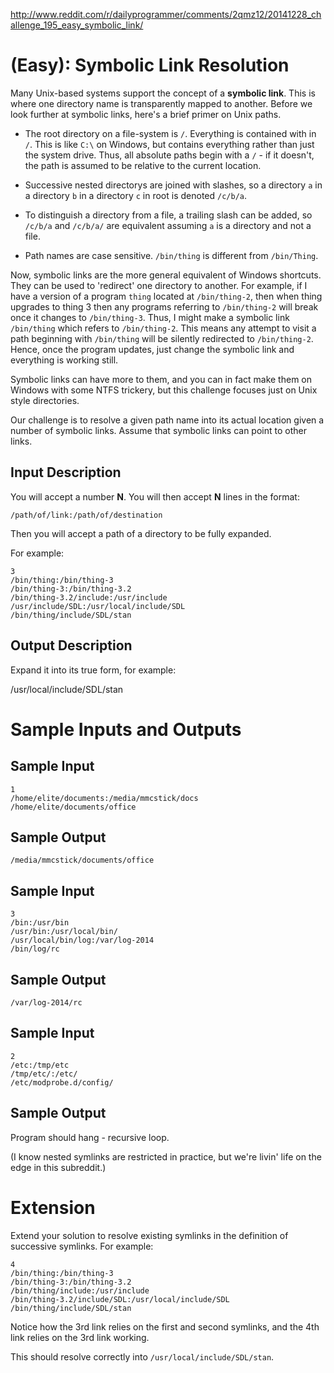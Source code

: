 http://www.reddit.com/r/dailyprogrammer/comments/2qmz12/20141228_challenge_195_easy_symbolic_link/
# [](#EasyIcon) **(Easy)**: Symbolic Link Resolution

Many Unix-based systems support the concept of a **symbolic link**. This is where one directory name is transparently mapped to another. Before we look further at symbolic links, here's a brief primer on Unix paths.

* The root directory on a file-system is `/`. Everything is contained with in `/`. This is like `C:\` on Windows, but contains everything rather than just the system drive. Thus, all absolute paths begin with a `/` - if it doesn't, the path is assumed to be relative to the current location.

* Successive nested directorys are joined with slashes, so a directory `a` in a directory `b` in a directory `c` in root is denoted `/c/b/a`.

* To distinguish a directory from a file, a trailing slash can be added, so `/c/b/a` and `/c/b/a/` are equivalent assuming `a` is a directory and not a file.

* Path names are case sensitive. `/bin/thing` is different from `/bin/Thing`.

Now, symbolic links are the more general equivalent of Windows shortcuts. They can be used to 'redirect' one directory to another. For example, if I have a version of a program `thing` located at `/bin/thing-2`, then when thing upgrades to thing 3 then any programs referring to `/bin/thing-2` will break once it changes to `/bin/thing-3`. Thus, I might make a symbolic link `/bin/thing` which refers to `/bin/thing-2`. This means any attempt to visit a path beginning with `/bin/thing` will be silently redirected to `/bin/thing-2`. Hence, once the program updates, just change the symbolic link and everything is working still.

Symbolic links can have more to them, and you can in fact make them on Windows with some NTFS trickery, but this challenge focuses just on Unix style directories.

Our challenge is to resolve a given path name into its actual location given a number of symbolic links. Assume that symbolic links can point to other links.

## Input Description

You will accept a number **N**. You will then accept **N** lines in the format:

    /path/of/link:/path/of/destination

Then you will accept a path of a directory to be fully expanded.

For example:

    3
    /bin/thing:/bin/thing-3
    /bin/thing-3:/bin/thing-3.2
    /bin/thing-3.2/include:/usr/include
    /usr/include/SDL:/usr/local/include/SDL
    /bin/thing/include/SDL/stan

## Output Description

Expand it into its true form, for example:

   /usr/local/include/SDL/stan

# Sample Inputs and Outputs

## Sample Input

    1
    /home/elite/documents:/media/mmcstick/docs
    /home/elite/documents/office

## Sample Output

    /media/mmcstick/documents/office

## Sample Input

    3
    /bin:/usr/bin
    /usr/bin:/usr/local/bin/
    /usr/local/bin/log:/var/log-2014
    /bin/log/rc

## Sample Output

    /var/log-2014/rc

## Sample Input

    2
    /etc:/tmp/etc
    /tmp/etc/:/etc/
    /etc/modprobe.d/config/

## Sample Output

Program should hang - recursive loop.

(I know nested symlinks are restricted in practice, but we're livin' life on the edge in this subreddit.)

# Extension

Extend your solution to resolve existing symlinks in the definition of successive symlinks. For example:

    4
    /bin/thing:/bin/thing-3
    /bin/thing-3:/bin/thing-3.2
    /bin/thing/include:/usr/include
    /bin/thing-3.2/include/SDL:/usr/local/include/SDL
    /bin/thing/include/SDL/stan

Notice how the 3rd link relies on the first and second symlinks, and the 4th link relies on the 3rd link working.

This should resolve correctly into `/usr/local/include/SDL/stan`.
